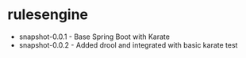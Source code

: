 # rulesengine



 - snapshot-0.0.1 - Base Spring Boot with Karate
 - snapshot-0.0.2 - Added drool and integrated with basic karate test
